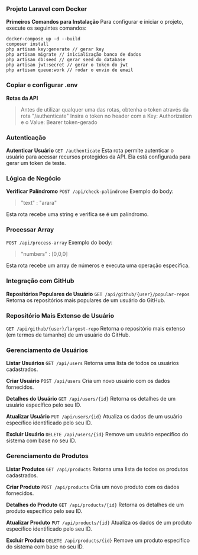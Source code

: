 ### **Projeto Laravel com Docker**
**Primeiros Comandos para Instalação**
Para configurar e iniciar o projeto, execute os seguintes comandos:

```
docker-compose up -d --build
composer install
php artisan key:generate // gerar key
php artisan migrate // inicialização banco de dados
php artisan db:seed // gerar seed do database
php artisan jwt:secret // gerar o token do jwt
php artisan queue:work // rodar o envio de email
```

### **Copiar e configurar .env**

**Rotas da API**

> Antes de utilizar qualquer uma das rotas, obtenha o token através da rota "/authenticate"
> Insira o token no header com a Key: Authorization e o Value: Bearer token-gerado


### **Autenticação**
**Autenticar Usuário**
`GET /authenticate`
Esta rota permite autenticar o usuário para acessar recursos protegidos da API. Ela está configurada para gerar um token de teste.


### **Lógica de Negócio**
**Verificar Palíndromo**
`POST /api/check-palindrome`
Exemplo do body:

> "text" : "arara"

Esta rota recebe uma string e verifica se é um palíndromo.

### **Processar Array**
`POST /api/process-array`
Exemplo do body: 

> "numbers" : [0,0,0]

Esta rota recebe um array de números e executa uma operação específica.



### **Integração com GitHub**
**Repositórios Populares de Usuário**
`GET /api/github/{user}/popular-repos`
Retorna os repositórios mais populares de um usuário do GitHub.

### **Repositório Mais Extenso de Usuário**
`GET /api/github/{user}/largest-repo`
Retorna o repositório mais extenso (em termos de tamanho) de um usuário do GitHub.


### **Gerenciamento de Usuários**
**Listar Usuários**
`GET /api/users`
Retorna uma lista de todos os usuários cadastrados.

**Criar Usuário**
`POST /api/users`
Cria um novo usuário com os dados fornecidos.

**Detalhes do Usuário**
`GET /api/users/{id}`
Retorna os detalhes de um usuário específico pelo seu ID.

**Atualizar Usuário**
`PUT /api/users/{id}`
Atualiza os dados de um usuário específico identificado pelo seu ID.

**Excluir Usuário**
`DELETE /api/users/{id}`
Remove um usuário específico do sistema com base no seu ID.



### **Gerenciamento de Produtos**
**Listar Produtos**
`GET /api/products`
Retorna uma lista de todos os produtos cadastrados.

**Criar Produto**
`POST /api/products`
Cria um novo produto com os dados fornecidos.

**Detalhes do Produto**
`GET /api/products/{id}`
Retorna os detalhes de um produto específico pelo seu ID.

**Atualizar Produto**
`PUT /api/products/{id}`
Atualiza os dados de um produto específico identificado pelo seu ID.

**Excluir Produto**
`DELETE /api/products/{id}`
Remove um produto específico do sistema com base no seu ID.

